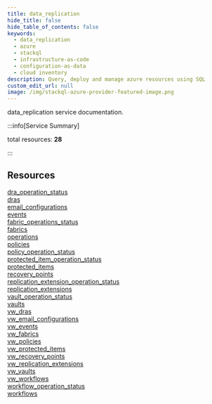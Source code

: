 ```yaml
---
title: data_replication
hide_title: false
hide_table_of_contents: false
keywords:
  - data_replication
  - azure
  - stackql
  - infrastructure-as-code
  - configuration-as-data
  - cloud inventory
description: Query, deploy and manage azure resources using SQL
custom_edit_url: null
image: /img/stackql-azure-provider-featured-image.png
---
```


data_replication service documentation.

:::info[Service Summary]

total resources: __28__  

:::

## Resources
<div class="row">
<div class="providerDocColumn">
<a href="/services/data_replication/dra_operation_status/">dra_operation_status</a><br />
<a href="/services/data_replication/dras/">dras</a><br />
<a href="/services/data_replication/email_configurations/">email_configurations</a><br />
<a href="/services/data_replication/events/">events</a><br />
<a href="/services/data_replication/fabric_operations_status/">fabric_operations_status</a><br />
<a href="/services/data_replication/fabrics/">fabrics</a><br />
<a href="/services/data_replication/operations/">operations</a><br />
<a href="/services/data_replication/policies/">policies</a><br />
<a href="/services/data_replication/policy_operation_status/">policy_operation_status</a><br />
<a href="/services/data_replication/protected_item_operation_status/">protected_item_operation_status</a><br />
<a href="/services/data_replication/protected_items/">protected_items</a><br />
<a href="/services/data_replication/recovery_points/">recovery_points</a><br />
<a href="/services/data_replication/replication_extension_operation_status/">replication_extension_operation_status</a><br />
<a href="/services/data_replication/replication_extensions/">replication_extensions</a>
</div>
<div class="providerDocColumn">
<a href="/services/data_replication/vault_operation_status/">vault_operation_status</a><br />
<a href="/services/data_replication/vaults/">vaults</a><br />
<a href="/services/data_replication/vw_dras/">vw_dras</a><br />
<a href="/services/data_replication/vw_email_configurations/">vw_email_configurations</a><br />
<a href="/services/data_replication/vw_events/">vw_events</a><br />
<a href="/services/data_replication/vw_fabrics/">vw_fabrics</a><br />
<a href="/services/data_replication/vw_policies/">vw_policies</a><br />
<a href="/services/data_replication/vw_protected_items/">vw_protected_items</a><br />
<a href="/services/data_replication/vw_recovery_points/">vw_recovery_points</a><br />
<a href="/services/data_replication/vw_replication_extensions/">vw_replication_extensions</a><br />
<a href="/services/data_replication/vw_vaults/">vw_vaults</a><br />
<a href="/services/data_replication/vw_workflows/">vw_workflows</a><br />
<a href="/services/data_replication/workflow_operation_status/">workflow_operation_status</a><br />
<a href="/services/data_replication/workflows/">workflows</a>
</div>
</div>